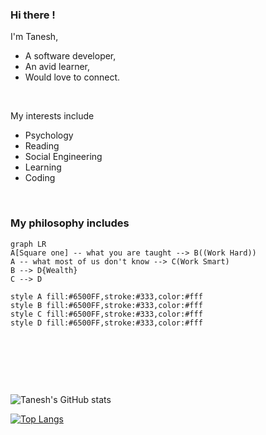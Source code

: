 ### Hi there !

I'm Tanesh,
- A software developer,
- An avid learner,
- Would love to connect.
<p>&nbsp;</p>

My interests include
- Psychology
- Reading
- Social Engineering
- Learning
- Coding
<p>&nbsp;</p>

### My philosophy includes
```mermaid
graph LR
A[Square one] -- what you are taught --> B((Work Hard))
A -- what most of us don't know --> C(Work Smart)
B --> D{Wealth}
C --> D

style A fill:#6500FF,stroke:#333,color:#fff
style B fill:#6500FF,stroke:#333,color:#fff
style C fill:#6500FF,stroke:#333,color:#fff
style D fill:#6500FF,stroke:#333,color:#fff

```
<p>&nbsp;</p>
<p>&nbsp;</p>
<p>&nbsp;</p>

![Tanesh's GitHub stats](https://github-readme-stats.vercel.app/api?username=Tanesh1701&count_private=true&theme=material-palenight&show_icons=true)

[![Top Langs](https://github-readme-stats.vercel.app/api/top-langs/?username=Tanesh1701&langs_count=5&count_private=true&theme=material-palenight)](https://github.com/Tanesh1701/github-readme-stats)
